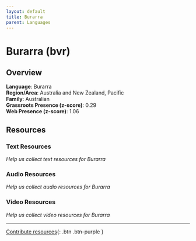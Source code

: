 ```yaml
---
layout: default
title: Burarra
parent: Languages
---
```


# Burarra (bvr)

## Overview

**Language**: Burarra  
**Region/Area**: Australia and New Zealand, Pacific  
**Family**: Australian  
**Grassroots Presence (z-score)**: 0.29  
**Web Presence (z-score)**: 1.06  

## Resources

### Text Resources
*Help us collect text resources for Burarra*

### Audio Resources
*Help us collect audio resources for Burarra*

### Video Resources
*Help us collect video resources for Burarra*

---

[Contribute resources](https://forms.office.com/e/1SfLJx3u1r){: .btn .btn-purple }
